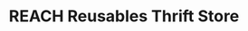 ---
title: "REACH Reusables Thrift Store"
url: /hendrum/reach-reusables-thrift-store/
shop: charity
---